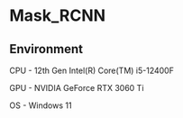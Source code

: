 # Mask_RCNN

## Environment
CPU - 12th Gen Intel(R) Core(TM) i5-12400F

GPU - NVIDIA GeForce RTX 3060 Ti

OS  - Windows 11
